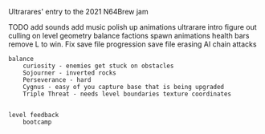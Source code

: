 
Ultrarares' entry to the 2021 N64Brew jam

TODO
    add sounds
    add music
    polish up animations
    ultrarare intro
    figure out culling on level geometry
    balance factions
    spawn animations
    health bars
    remove L to win. Fix save file progression
    save file erasing
    AI chain attacks

    balance
        curiosity - enemies get stuck on obstacles
        Sojourner - inverted rocks
        Perseverance - hard
        Cygnus - easy of you capture base that is being upgraded
        Triple Threat - needs level boundaries texture coordinates


    level feedback
        bootcamp
